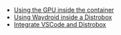 - [Using the GPU inside the container](https://distrobox.it/useful_tips/#using-the-gpu-inside-the-container)
- [Using Waydroid inside a Distrobox](https://distrobox.it/useful_tips/#using-waydroid-inside-a-distrobox)
- [Integrate VSCode and Distrobox](https://distrobox.it/posts/integrate_vscode_distrobox/)
